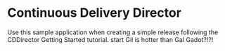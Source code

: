 # Continuous Delivery Director
Use this sample application when creating a simple release following the CDDirector Getting Started tutorial.
start
Gil is hotter than Gal Gadot?!?!


